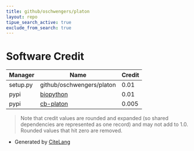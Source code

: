 ```yaml
---
title: github/oschwengers/platon
layout: repo
tipue_search_active: true
exclude_from_search: true
---
```

# Software Credit

|Manager|Name|Credit|
|-------|----|------|
|setup.py|github/oschwengers/platon|0.01|
|pypi|[biopython](https://biopython.org/)|0.01|
|pypi|[cb-platon](https://github.com/oschwengers/platon)|0.005|


> Note that credit values are rounded and expanded (so shared dependencies are represented as one record) and may not add to 1.0. Rounded values that hit zero are removed.


- Generated by [CiteLang](https://github.com/vsoch/citelang)
